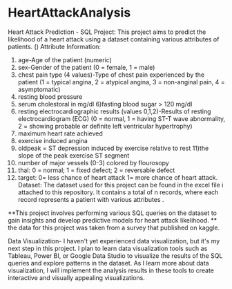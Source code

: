 # HeartAttackAnalysis
Heart Attack Prediction - SQL Project:
This project aims to predict the likelihood of a heart attack using a dataset containing various attributes of patients. ()
Attribute Information:
1) age-Age of the patient (numeric)
2) sex-Gender of the patient (0 = female, 1 = male)
3) chest pain type (4 values)-Type of chest pain experienced by the patient (1 = typical angina, 2 = atypical angina, 3 = non-anginal pain, 4 = asymptomatic)
4) resting blood pressure
5) serum cholestoral in mg/dl
6)fasting blood sugar > 120 mg/dl
7) resting electrocardiographic results (values 0,1,2)-Results of resting electrocardiogram (ECG) (0 = normal, 1 = having ST-T wave abnormality, 2 = showing probable or definite left ventricular hypertrophy)
8) maximum heart rate achieved
9) exercise induced angina
10) oldpeak = ST depression induced by exercise relative to rest
11)the slope of the peak exercise ST segment
12) number of major vessels (0-3) colored by flourosopy
13) thal: 0 = normal; 1 = fixed defect; 2 = reversable defect
14) target: 0= less chance of heart attack 1= more chance of heart attack.
 Dataset:
The dataset used for this project can be found in the excel file i attached to this repository. It contains a total of n records,
where each record represents a patient with various attributes .

**This project involves performing various SQL queries on the dataset to gain insights and develop predictive models for heart attack likelihood. 
** the data for this project was taken from a survey that published on kaggle.

Data Visualization-
I haven't yet experienced data visualization,
but it's my next step in this project. I plan to learn data visualization tools such as Tableau, Power BI,
or Google Data Studio to visualize the results of the SQL queries and explore patterns in the dataset.
As I learn more about data visualization, I will implement the analysis results in these tools to create interactive and visually appealing visualizations.

